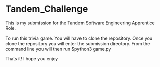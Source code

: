 # Tandem_Challenge

This is my submission for the Tandem Software Engineering Apprentice Role.

To run this trivia game. You will have to clone the repository. Once you clone the repository you will enter the submission directory.
From the command line you will then run $python3 game.py

Thats it! I hope you enjoy 

